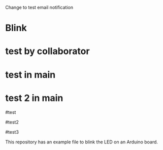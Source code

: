 Change to test email notification
# Blink

# test by collaborator

# test in main

# test 2 in main

#test

#test2

#test3

This repository has an example file to blink the LED on an Arduino board.

